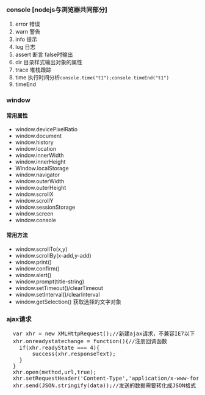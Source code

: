 ### console [nodejs与浏览器共同部分]
1. error 错误
2. warn 警告
3. info 提示
4. log 日志
5. assert 断言 false时输出
6. dir 目录样式输出对象的属性
7. trace 堆栈跟踪
8. time 执行时间分析`console.time("t1");console.timeEnd("t1")`
9. timeEnd
### window
#### 常用属性
* window.devicePixelRatio
* window.document
* window.history
* window.location
* window.innerWidth
* window.innerHeight
* Window.localStorage
* window.navigator
* window.outerWidth
* window.outerHeight
* window.scrollX
* window.scrollY
* window.sessionStorage 
* window.screen
* window.console

#### 常用方法
* window.scrollTo(x,y)
* window.scrollBy(x-add,y-add)
* window.print()
* window.confirm()
* window.alert()
* window.prompt(title-string)
* window.setTimeout()/clearTimeout
* window.setInterval()/clearInterval
* window.getSelection() 获取选择的文字对象
### ajax请求
<pre>
  var xhr = new XMLHttpRequest();//新建ajax请求，不兼容IE7以下
  xhr.onreadystatechange = function(){//注册回调函数
    if(xhr.readyState === 4){
        success(xhr.responseText);
    } 
  }
  xhr.open(method,url,true);
  xhr.setRequestHeader('Content-Type','application/x-www-form-urlencoded');
  xhr.send(JSON.stringify(data));//发送的数据需要转化成JSON格式
</pre>